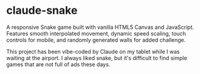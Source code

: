 # claude-snake

A responsive Snake game built with vanilla HTML5 Canvas and JavaScript. Features smooth interpolated movement, dynamic speed scaling, touch controls for mobile, and randomly generated walls for added challenge.

This project has been vibe-coded by Claude on my tablet while I was waiting at the airport. I always liked snake, but it's difficult to find simple games that are not full of ads these days.
